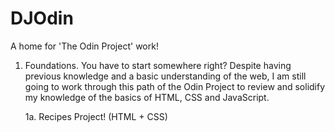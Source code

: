 # DJOdin
A home for 'The Odin Project' work!

1. Foundations. You have to start somewhere right? Despite having previous knowledge and a basic understanding of the web, I am still going to work through this path of the Odin Project to review and solidify my knowledge of the basics of HTML, CSS and JavaScript.
    
    1a. Recipes Project! (HTML + CSS)

